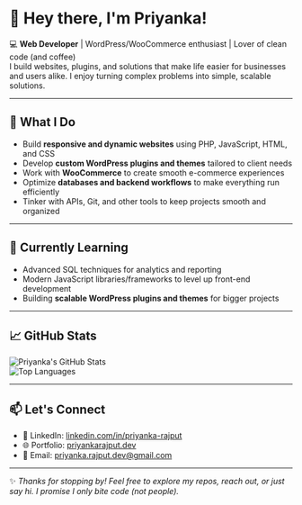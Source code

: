 # 👋 Hey there, I'm Priyanka!

💻 **Web Developer** | WordPress/WooCommerce enthusiast | Lover of clean code (and coffee)  
I build websites, plugins, and solutions that make life easier for businesses and users alike. I enjoy turning complex problems into simple, scalable solutions.

---

## 🔧 What I Do
- Build **responsive and dynamic websites** using PHP, JavaScript, HTML, and CSS  
- Develop **custom WordPress plugins and themes** tailored to client needs  
- Work with **WooCommerce** to create smooth e-commerce experiences  
- Optimize **databases and backend workflows** to make everything run efficiently  
- Tinker with APIs, Git, and other tools to keep projects smooth and organized  

---

## 🌱 Currently Learning
- Advanced SQL techniques for analytics and reporting  
- Modern JavaScript libraries/frameworks to level up front-end development  
- Building **scalable WordPress plugins and themes** for bigger projects  

---

## 📈 GitHub Stats
![Priyanka's GitHub Stats](https://github-readme-stats.vercel.app/api?username=PriyankaRajput07&show_icons=true&theme=radical)  
![Top Languages](https://github-readme-stats.vercel.app/api/top-langs/?username=PriyankaRajput07&layout=compact&theme=radical)  

---

## 📫 Let's Connect
- 💼 LinkedIn: [linkedin.com/in/priyanka-rajput](#)  
- 🌐 Portfolio: [priyankarajput.dev](#)  
- 📧 Email: [priyanka.rajput.dev@gmail.com](mailto:priyanka.rajput.dev@gmail.com)  

---

✨ _Thanks for stopping by! Feel free to explore my repos, reach out, or just say hi. I promise I only bite code (not people)._  
